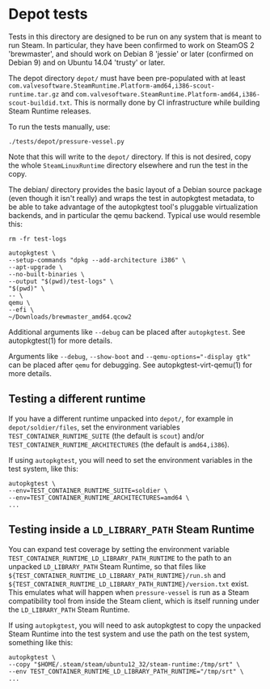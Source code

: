 Depot tests
===========

<!-- This file:
Copyright 2020 Collabora Ltd.
SPDX-License-Identifier: MIT
-->

Tests in this directory are designed to be run on any system that is
meant to run Steam. In particular, they have been confirmed to work on
SteamOS 2 'brewmaster', and should work on Debian 8 'jessie' or later
(confirmed on Debian 9) and on Ubuntu 14.04 'trusty' or later.

The depot directory `depot/` must have been pre-populated with at least
`com.valvesoftware.SteamRuntime.Platform-amd64,i386-scout-runtime.tar.gz`
and `com.valvesoftware.SteamRuntime.Platform-amd64,i386-scout-buildid.txt`.
This is normally done by CI infrastructure while building Steam Runtime
releases.

To run the tests manually, use:

    ./tests/depot/pressure-vessel.py

Note that this will write to the `depot/` directory. If this is not
desired, copy the whole `SteamLinuxRuntime` directory elsewhere and run
the test in the copy.

The debian/ directory provides the basic layout of a Debian source
package (even though it isn't really) and wraps the test in autopkgtest
metadata, to be able to take advantage of the autopkgtest tool's pluggable
virtualization backends, and in particular the qemu backend. Typical use
would resemble this:

    rm -fr test-logs

    autopkgtest \
    --setup-commands "dpkg --add-architecture i386" \
    --apt-upgrade \
    --no-built-binaries \
    --output "$(pwd)/test-logs" \
    "$(pwd)" \
    -- \
    qemu \
    --efi \
    ~/Downloads/brewmaster_amd64.qcow2

Additional arguments like `--debug` can be placed after `autopkgtest`. See
autopkgtest(1) for more details.

Arguments like `--debug`, `--show-boot` and `--qemu-options="-display gtk"`
can be placed after `qemu` for debugging. See autopkgtest-virt-qemu(1)
for more details.

Testing a different runtime
---------------------------

If you have a different runtime unpacked into `depot/`, for example
in `depot/soldier/files`, set the environment variables
`TEST_CONTAINER_RUNTIME_SUITE` (the default is `scout`) and/or
`TEST_CONTAINER_RUNTIME_ARCHITECTURES` (the default is `amd64,i386`).

If using `autopkgtest`, you will need to set the environment variables
in the test system, like this:

    autopkgtest \
    --env=TEST_CONTAINER_RUNTIME_SUITE=soldier \
    --env=TEST_CONTAINER_RUNTIME_ARCHITECTURES=amd64 \
    ...

Testing inside a `LD_LIBRARY_PATH` Steam Runtime
------------------------------------------------

You can expand test coverage by setting the environment variable
`TEST_CONTAINER_RUNTIME_LD_LIBRARY_PATH_RUNTIME` to the path to an
unpacked `LD_LIBRARY_PATH` Steam Runtime, so that files like
`${TEST_CONTAINER_RUNTIME_LD_LIBRARY_PATH_RUNTIME}/run.sh` and
`${TEST_CONTAINER_RUNTIME_LD_LIBRARY_PATH_RUNTIME}/version.txt` exist.
This emulates what will happen when `pressure-vessel` is run as a
Steam compatibility tool from inside the Steam client, which is
itself running under the `LD_LIBRARY_PATH` Steam Runtime.

If using `autopkgtest`, you will need to ask autopkgtest to copy the
unpacked Steam Runtime into the test system and use the path on the
test system, something like this:

    autopkgtest \
    --copy "$HOME/.steam/steam/ubuntu12_32/steam-runtime:/tmp/srt" \
    --env TEST_CONTAINER_RUNTIME_LD_LIBRARY_PATH_RUNTIME="/tmp/srt" \
    ...
